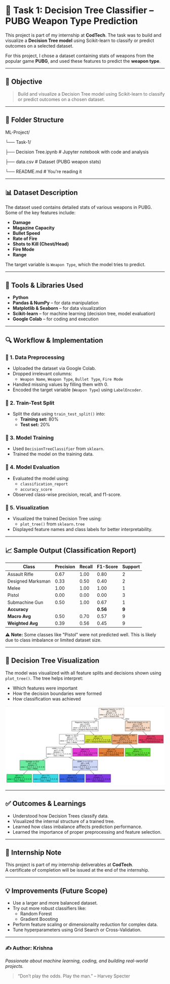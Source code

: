 # 🧠 Task 1: Decision Tree Classifier – PUBG Weapon Type Prediction

This project is part of my internship at **CodTech**. The task was to build and visualize a **Decision Tree model** using Scikit-learn to classify or predict outcomes on a selected dataset.

For this project, I chose a dataset containing stats of weapons from the popular game **PUBG**, and used these features to predict the **weapon type**.

---

## 📌 Objective

> Build and visualize a Decision Tree model using Scikit-learn to classify or predict outcomes on a chosen dataset.

---

## 📁 Folder Structure

ML-Project/

└── Task-1/

├── Decision Tree.ipynb # Jupyter notebook with code and analysis

├── data.csv # Dataset (PUBG weapon stats)

└── README.md # You're reading it

---

## 📊 Dataset Description

The dataset used contains detailed stats of various weapons in PUBG. Some of the key features include:

- **Damage**
- **Magazine Capacity**
- **Bullet Speed**
- **Rate of Fire**
- **Shots to Kill (Chest/Head)**
- **Fire Mode**
- **Range**

The target variable is `Weapon Type`, which the model tries to predict.

---

## 🔧 Tools & Libraries Used

- **Python**
- **Pandas & NumPy** – for data manipulation
- **Matplotlib & Seaborn** – for data visualization
- **Scikit-learn** – for machine learning (decision tree, model evaluation)
- **Google Colab** – for coding and execution

---

## 🔍 Workflow & Implementation

### 📌 1. Data Preprocessing
- Uploaded the dataset via Google Colab.
- Dropped irrelevant columns:
  - `Weapon Name`, `Weapon Type`, `Bullet Type`, `Fire Mode`
- Handled missing values by filling them with 0.
- Encoded the target variable (`Weapon Type`) using `LabelEncoder`.

### 📌 2. Train-Test Split
- Split the data using `train_test_split()` into:
  - **Training set:** 80%
  - **Test set:** 20%

### 📌 3. Model Training
- Used `DecisionTreeClassifier` from `sklearn`.
- Trained the model on the training data.

### 📌 4. Model Evaluation
- Evaluated the model using:
  - `classification_report`
  - `accuracy_score`
- Observed class-wise precision, recall, and f1-score.

### 📌 5. Visualization
- Visualized the trained Decision Tree using:
  - `plot_tree()` from `sklearn.tree`
- Displayed feature names and class labels for better interpretability.

---

## 📈 Sample Output (Classification Report)

| Class             | Precision | Recall | F1-Score | Support |
|------------------|-----------|--------|----------|---------|
| Assault Rifle    | 0.67      | 1.00   | 0.80     | 2       |
| Designed Marksman| 0.33      | 0.50   | 0.40     | 2       |
| Melee            | 1.00      | 1.00   | 1.00     | 1       |
| Pistol           | 0.00      | 0.00   | 0.00     | 3       |
| Submachine Gun   | 0.50      | 1.00   | 0.67     | 1       |
| **Accuracy**     |           |        | **0.56** | **9**   |
| **Macro Avg**    | 0.50      | 0.70   | 0.57     | 9       |
| **Weighted Avg** | 0.39      | 0.56   | 0.45     | 9       |

⚠️ **Note:** Some classes like "Pistol" were not predicted well. This is likely due to class imbalance or limited dataset size.

---

## 🌳 Decision Tree Visualization

The model was visualized with all feature splits and decisions shown using `plot_tree()`. The tree helps interpret:
- Which features were important
- How the decision boundaries were formed
- How classification was achieved

![Decision Tree](https://github.com/KrishnaSrinivas-24/ML-Projects/blob/main/Task-1/Decision_Tree.png)

---

## ✅ Outcomes & Learnings

- Understood how Decision Trees classify data.
- Visualized the internal structure of a trained tree.
- Learned how class imbalance affects prediction performance.
- Learned the importance of proper preprocessing and feature selection.

---

## 📜 Internship Note

This project is part of my internship deliverables at **CodTech**.  
A certificate of completion will be issued at the end of the internship.

---

## 💡 Improvements (Future Scope)

- Use a larger and more balanced dataset.
- Try out more robust classifiers like:
  - Random Forest
  - Gradient Boosting
- Perform feature scaling or dimensionality reduction for complex data.
- Tune hyperparameters using Grid Search or Cross-Validation.

---

### ✍️ Author: Krishna  
_Passionate about machine learning, coding, and building real-world projects._

> “Don’t play the odds. Play the man.” – Harvey Specter

